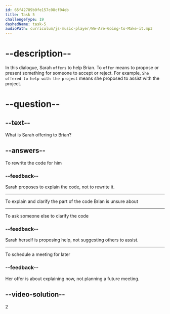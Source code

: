 ```yaml
---
id: 65f42789b0fe157c08cf04eb
title: Task 5
challengeType: 19
dashedName: task-5
audioPath: curriculum/js-music-player/We-Are-Going-to-Make-it.mp3
---
```


<!--
AUDIO REFERENCE: 
Sarah: Of course, Brian. I can explain what I was trying to achieve there. What part of the code are you uncertain about?
-->

# --description--

In this dialogue, Sarah `offers` to help Brian. To `offer` means to propose or present something for someone to accept or reject. For example, `She offered to help with the project` means she proposed to assist with the project. 

# --question--

## --text--

What is Sarah offering to Brian?

## --answers--

To rewrite the code for him

### --feedback--

Sarah proposes to explain the code, not to rewrite it.

---

To explain and clarify the part of the code Brian is unsure about

---

To ask someone else to clarify the code

### --feedback--

Sarah herself is proposing help, not suggesting others to assist.

---

To schedule a meeting for later

### --feedback--

Her offer is about explaining now, not planning a future meeting.

## --video-solution--

2
